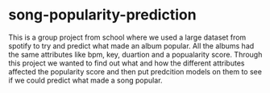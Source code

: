 # song-popularity-prediction
This is a group project from school where we used a large dataset from spotify to try and predict what made an album popular. All the albums had the same attributes like bpm, key, duartion and a popualarity score.
Through this project we wanted to find out what and how the different attributes affected the popularity score and then put predcition models on them to see if we could predict what made a song popular.
